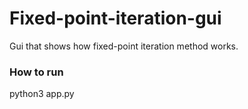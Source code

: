 # Fixed-point-iteration-gui
Gui that shows how fixed-point iteration method works.

### How to run
python3 app.py
